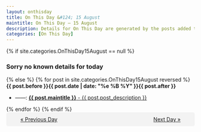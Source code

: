 ```yaml
---
layout: onthisday
title: On This Day &#124; 15 August
maintitle: On This Day — 15 August
description: Details for On This Day are generated by the posts added to the website so the content is subject to changes/updates over time.
categories: [On This Day]
---
```


{% if site.categories.OnThisDay15August == null %}
<h3>Sorry no known details for today</h3>
{% else %}
{% for post in site.categories.OnThisDay15August reversed %}
<strong>{{ post.before }}{{ post.date | date: "%e %B %Y" }}{{ post.after }}</strong>
<ul>
<li> ——: <a class="{{ post.class }}" href="{{ post.url }}"><strong>{{ post.maintitle }}</strong> - {{ post.post_description }}</a></li>
</ul>
{% endfor %}
{% endif %}
<br />
<div style="background-color: #f3f3f3; padding: 10px; border-radius: 5px; text-align: center; display: flex; justify-content: space-evenly;">
<a href="/onthisday/08/08-14">« Previous Day</a>
<span style="visibility:hidden;">[ Visit Leap Year February 29 ]</span>
<a href="/onthisday/08/08-16">Next Day »</a>
</div>
